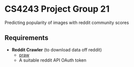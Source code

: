# CS4243 Project Group 21

Predicting popularity of images with reddit community scores

## Requirements
* **Reddit Crawler** (to download data off reddit)
  * [praw](https://praw.readthedocs.io/en/stable/)
  * A suitable reddit API OAuth token
  